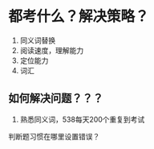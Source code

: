 # 都考什么？解决策略？



1. 同义词替换
2. 阅读速度，理解能力
3. 定位能力
4. 词汇



## 如何解决问题？？？

1. 熟悉同义词，538每天200个重复到考试

判断题习惯在哪里设置错误？